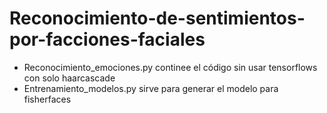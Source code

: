 # Reconocimiento-de-sentimientos-por-facciones-faciales

- Reconocimiento_emociones.py continee el código sin usar tensorflows con solo haarcascade
- Entrenamiento_modelos.py sirve para generar el modelo para fisherfaces
